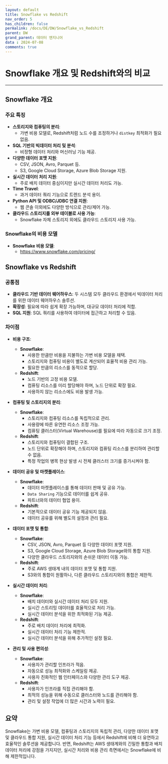 ```yaml
---
layout: default
title: Snowflake vs Redshift
nav_order: 5
has_children: false
permalink: /docs/DE/DW/Snowflake_vs_Redshift
parent: DW
grand_parent: 데이터 엔지니어
data : 2024-07-08
comments: true
---
```


# Snowflake 개요 및 Redshift와의 비교

---

## Snowflake 개요

### 주요 특징
- **스토리지와 컴퓨팅의 분리**:
  - 가변 비용 모델로, Redshift처럼 노드 수를 조정하거나 `distkey` 최적화가 필요 없음.
- **SQL 기반의 빅데이터 처리 및 분석**:
  - 비정형 데이터 처리와 머신러닝 기능 제공.
- **다양한 데이터 포맷 지원**:
  - CSV, JSON, Avro, Parquet 등.
  - S3, Google Cloud Storage, Azure Blob Storage 지원.
- **실시간 데이터 처리 지원**:
  - 주로 배치 데이터 중심이지만 실시간 데이터 처리도 가능.
- **Time Travel**:
  - 과거 데이터 쿼리 기능으로 트렌드 분석 용이.
- **Python API 및 ODBC/JDBC 연결 지원**:
  - 웹 콘솔 이외에도 다양한 방식으로 관리/제어 가능.
- **클라우드 스토리지를 외부 테이블로 사용 가능**:
  - Snowflake 자체 스토리지 외에도 클라우드 스토리지 사용 가능.

### Snowflake의 비용 모델
- **Snowflake 비용 모델**:
  - https://www.snowflake.com/pricing/

## Snowflake vs Redshift

### 공통점
- **클라우드 기반 데이터 웨어하우스**: 두 시스템 모두 클라우드 환경에서 빅데이터 처리를 위한 데이터 웨어하우스 솔루션.
- **확장성**: 필요에 따라 쉽게 확장 가능하며, 대규모 데이터 처리에 적합.
- **SQL 지원**: SQL 쿼리를 사용하여 데이터에 접근하고 처리할 수 있음.

### 차이점

- **비용 구조**:
  - **Snowflake**: 
    - 사용한 만큼만 비용을 지불하는 가변 비용 모델을 채택.
    - 스토리지와 컴퓨팅 비용이 별도로 계산되어 효율적 비용 관리 가능.
    - 필요한 만큼의 리소스를 동적으로 할당.
  - **Redshift**: 
    - 노드 기반의 고정 비용 모델.
    - 컴퓨팅 리소스를 미리 할당해야 하며, 노드 단위로 확장 필요.
    - 사용하지 않는 리소스에도 비용 발생 가능.

- **컴퓨팅 및 스토리지의 분리**:
  - **Snowflake**: 
    - 스토리지와 컴퓨팅 리소스를 독립적으로 관리.
    - 사용량에 따른 유연한 리소스 조정 가능.
    - 컴퓨팅 클러스터(Virtual Warehouse)를 필요에 따라 자동으로 크기 조정.
  - **Redshift**: 
    - 스토리지와 컴퓨팅이 결합된 구조.
    - 노드 단위로 확장해야 하며, 스토리지와 컴퓨팅 리소스를 분리하여 관리할 수 없음.
    - 특정 작업의 병목 현상 발생 시 전체 클러스터 크기를 증가시켜야 함.

- **데이터 공유 및 마켓플레이스**:
  - **Snowflake**: 
    - 데이터 마켓플레이스를 통해 데이터 판매 및 공유 가능.
    - `Data Sharing` 기능으로 데이터를 쉽게 공유.
    - 파트너와의 데이터 협업 용이.
  - **Redshift**: 
    - 기본적으로 데이터 공유 기능 제공되지 않음.
    - 데이터 공유를 위해 별도의 설정과 관리 필요.

- **데이터 포맷 및 통합**:
  - **Snowflake**: 
    - CSV, JSON, Avro, Parquet 등 다양한 데이터 포맷 지원.
    - S3, Google Cloud Storage, Azure Blob Storage와의 통합 지원.
    - 다양한 클라우드 스토리지와의 손쉬운 데이터 이동 가능.
  - **Redshift**: 
    - 주로 AWS 생태계 내의 데이터 포맷 및 통합 지원.
    - S3와의 통합이 원활하나, 다른 클라우드 스토리지와의 통합은 제한적.

- **실시간 데이터 처리**:
  - **Snowflake**: 
    - 배치 데이터와 실시간 데이터 처리 모두 지원.
    - 실시간 스트리밍 데이터를 효율적으로 처리 가능.
    - 실시간 데이터 분석을 위한 최적화된 기능 제공.
  - **Redshift**: 
    - 주로 배치 데이터 처리에 최적화.
    - 실시간 데이터 처리 기능 제한적.
    - 실시간 데이터 분석을 위해 추가적인 설정 필요.

- **관리 및 사용 편의성**:
  - **Snowflake**: 
    - 사용자가 관리할 인프라가 적음.
    - 자동으로 성능 최적화와 스케일링 제공.
    - 사용자 친화적인 웹 인터페이스와 다양한 관리 도구 제공.
  - **Redshift**: 
    - 사용자가 인프라를 직접 관리해야 함.
    - 최적의 성능을 위해 수동으로 클러스터와 노드를 관리해야 함.
    - 관리 및 설정 작업에 더 많은 시간과 노력이 필요.

## 요약
Snowflake는 가변 비용 모델, 컴퓨팅과 스토리지의 독립적 관리, 다양한 데이터 포맷 및 클라우드 통합 지원, 실시간 데이터 처리 기능 등에서 Redshift에 비해 더 유연하고 효율적인 솔루션을 제공합니다. 반면, Redshift는 AWS 생태계와의 긴밀한 통합과 배치 데이터 처리에 강점을 가지지만, 실시간 처리와 비용 관리 측면에서는 Snowflake에 비해 제한적입니다.
